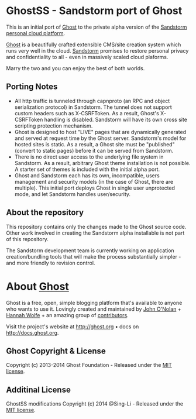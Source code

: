 # GhostSS - Sandstorm port of Ghost 

This is an initial port of [Ghost](https://github.com/TryGhost/Ghost) to the private alpha version of the [Sandstorm personal cloud platform](https://github.com/kentonv/sandstorm).

[Ghost](http://ghost.org) is a beautifully crafted extensible CMS/site creation system which runs very well in the cloud.  [Sandstorm](https://sandstorm.io/) promises to restore personal privacy and confidentiality to all - even in massively scaled cloud plaforms. 

Marry the two and you can enjoy the best of both worlds.  

## Porting Notes

* All http traffic is tunneled through capnproto (an RPC and object serialization protocol) in Sandstorm.  The tunnel does not support custom headers such as X-CSRFToken.  As a result, Ghost's X-CSRFToken handling is disabled.  Sandstorm will have its own cross site scripting protection mechanism.
* Ghost is designed to host "LIVE" pages  that are dynamically  generated and  served at request time by the Ghost server.  Sandstorm's model for hosted sites is static.  As a result, a Ghost site must be "published" (convert to static pages) before it can be served from Sandstorm.
* There is no direct user access to the underlying file system in Sandstorm.  As a result, arbitrary Ghost theme installation is not possible. A starter set of themes is included with the initial alpha port.    
* Ghost and Sandstorm each has its own, incompatible, users management and security models (in the case of Ghost, there are multiple).  This initial port deploys Ghost in single user unprotected mode, and let Sandstorm handles user/security.  

## About the repository 

This repository contains only the changes made to the Ghost source code.   Other work involved in creating the Sandstorm alpha 
installable is not part of this repository.  

The Sandstorm development team is currently working on application creation/bundling tools that will make the process substantially simpler - and more friendly to revision control. 


# About [Ghost](https://github.com/TryGhost/Ghost) 

Ghost is a free, open, simple blogging platform that's available to anyone who wants to use it. Lovingly created and maintained by [John O'Nolan](http://twitter.com/JohnONolan) + [Hannah Wolfe](http://twitter.com/ErisDS) + an amazing group of [contributors](https://github.com/TryGhost/Ghost/contributors).

Visit the project's website at <http://ghost.org> &bull; docs on <http://docs.ghost.org>.


## Ghost Copyright & License

Copyright (c) 2013-2014 Ghost Foundation - Released under the [MIT license](LICENSE).

## Additinal License

GhostSS modifications Copyright (c) 2014 @Sing-Li - Released under the [MIT license](LICENSE).
